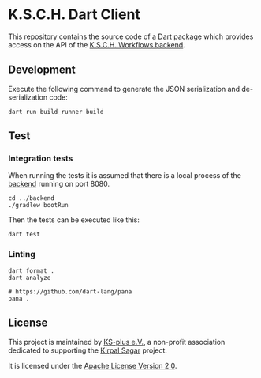 # K.S.C.H. Dart Client

This repository contains the source code of a [Dart](https://dart.dev/) package which provides access on the API of the [K.S.C.H. Workflows backend](https://github.com/ksch-workflows/backend).

## Development

Execute the following command to generate the JSON serialization and de-serialization code:

```
dart run build_runner build
```

## Test

### Integration tests

When running the tests it is assumed that there is a local process of the [backend](https://github.com/ksch-workflows/backend)
running on port 8080.

```
cd ../backend
./gradlew bootRun
```

Then the tests can be executed like this:

```
dart test
```

### Linting

```
dart format .
dart analyze

# https://github.com/dart-lang/pana
pana .
```

## License

This project is maintained by [KS-plus e.V.](https://ks-plus.org/en/welcome/),
a non-profit association dedicated to supporting the [Kirpal Sagar](https://kirpal-sagar.org/en/welcome/) project.

It is licensed under the [Apache License Version 2.0](https://github.com/ksch-workflows/ksch-workflows/blob/master/LICENSE).
